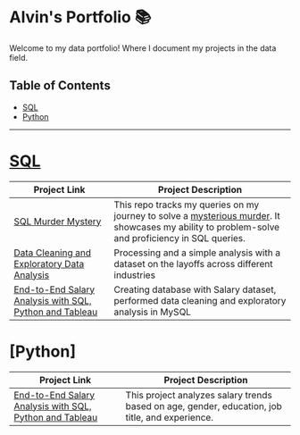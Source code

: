 # Alvin's Portfolio 📚

Welcome to my data portfolio! Where I document my projects in the data field.

## Table of Contents
 - [SQL](#sql)
 - [Python](#python)

***

# [SQL](https://github.com/AlvinOng98/SQL)

| Project Link | Project Description
|---|---|
| [SQL Murder Mystery](https://github.com/AlvinOng98/SQL/blob/main/SQL%20Murder%20Mystery.md) | This repo tracks my queries on my journey to solve a [mysterious murder](https://mystery.knightlab.com/). It showcases my ability to problem-solve and proficiency in SQL queries. |
| [Data Cleaning and Exploratory Data Analysis](https://github.com/AlvinOng98/SQL/tree/main/Data%20cleaning%20and%20exploratory%20analysis%20on%20layoffs%20dataset) | Processing and a simple analysis with a dataset on the layoffs across different industries | 
| [End-to-End Salary Analysis with SQL, Python and Tableau](https://github.com/AlvinOng98/salary-analysis-project/tree/main) | Creating database with Salary dataset, performed data cleaning and exploratory analysis in MySQL  | 

# [Python]

| Project Link | Project Description
|---|---|
| [End-to-End Salary Analysis with SQL, Python and Tableau](https://github.com/AlvinOng98/salary-analysis-project/tree/main) | This project analyzes salary trends based on age, gender, education, job title, and experience. |
